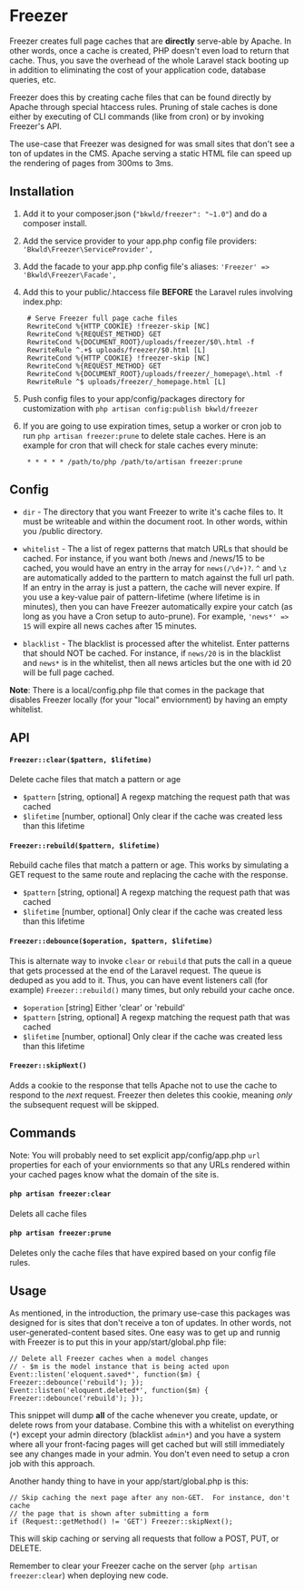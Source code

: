 # Freezer

Freezer creates full page caches that are **directly** serve-able by Apache.  In other words, once a cache is created, PHP doesn't even load to return that cache.  Thus, you save the overhead of the whole Laravel stack booting up in addition to eliminating the cost of your application code, database queries, etc.

Freezer does this by creating cache files that can be found directly by Apache through special htaccess rules.  Pruning of stale caches is done either by executing of CLI commands (like from cron) or by invoking Freezer's API.

The use-case that Freezer was designed for was small sites that don't see a ton of updates in the CMS.  Apache serving a static HTML file can speed up the rendering of pages from 300ms to 3ms.

## Installation

1. Add it to your composer.json (`"bkwld/freezer": "~1.0"`) and do a composer install.

2. Add the service provider to your app.php config file providers: `'Bkwld\Freezer\ServiceProvider',`

3. Add the facade to your app.php config file's aliases: `'Freezer' => 'Bkwld\Freezer\Facade',`

4. Add this to your public/.htaccess file **BEFORE** the Laravel rules involving index.php:

		# Serve Freezer full page cache files
		RewriteCond %{HTTP_COOKIE} !freezer-skip [NC]
		RewriteCond %{REQUEST_METHOD} GET
		RewriteCond %{DOCUMENT_ROOT}/uploads/freezer/$0\.html -f
		RewriteRule ^.+$ uploads/freezer/$0.html [L]
		RewriteCond %{HTTP_COOKIE} !freezer-skip [NC]
		RewriteCond %{REQUEST_METHOD} GET
		RewriteCond %{DOCUMENT_ROOT}/uploads/freezer/_homepage\.html -f
		RewriteRule ^$ uploads/freezer/_homepage.html [L]

5. Push config files to your app/config/packages directory for customization with `php artisan config:publish bkwld/freezer`

6. If you are going to use expiration times, setup a worker or cron job to run `php artisan freezer:prune` to delete stale caches.  Here is an example for cron that will check for stale caches every minute:

		* * * * * /path/to/php /path/to/artisan freezer:prune
		
## Config

* `dir` - The directory that you want Freezer to write it's cache files to.  It must be writeable and within the document root.  In other words, within you /public directory.

* `whitelist` - The a list of regex patterns that match URLs that should be cached.  For instance, if you want both /news and /news/15 to be cached, you would have an entry in the array for `news(/\d+)?`.  `^` and `\z` are automatically added to the parttern to match against the full url path.  If an entry in the array is just a pattern, the cache will never expire.  If you use a key-value pair of pattern-lifetime (where lifetime is in minutes), then you can have Freezer automatically expire your catch (as long as you have a Cron setup to auto-prune).  For example, `'news*' => 15` will expire all news caches after 15 minutes. 

* `blacklist` - The blacklist is processed after the whitelist.  Enter patterns that should NOT be cached.  For instance, if `news/20` is in the blacklist and `news*` is in the whitelist, then all news articles but the one with id 20 will be full page cached.

**Note**: There is a local/config.php file that comes in the package that disables Freezer locally (for your "local" enviornment) by having an empty whitelist.

## API

#### `Freezer::clear($pattern, $lifetime)`

Delete cache files that match a pattern or age

- `$pattern` [string, optional] A regexp matching the request path that was cached
- `$lifetime` [number, optional] Only clear if the cache was created less than this lifetime

#### `Freezer::rebuild($pattern, $lifetime)`

Rebuild cache files that match a pattern or age.  This works by simulating a GET request to the same route and replacing the cache with the response.

- `$pattern` [string, optional] A regexp matching the request path that was cached
- `$lifetime` [number, optional] Only clear if the cache was created less than this lifetime

#### `Freezer::debounce($operation, $pattern, $lifetime)`

This is alternate way to invoke `clear` or `rebuild` that puts the call in a queue that gets processed at the end of the Laravel request.  The queue is deduped as you add to it.  Thus, you can have event listeners call (for example) `Freezer::rebuild()` many times, but only rebuild your cache once.

- `$operation` [string] Either 'clear' or 'rebuild'
- `$pattern` [string, optional] A regexp matching the request path that was cached
- `$lifetime` [number, optional] Only clear if the cache was created less than this lifetime

#### `Freezer::skipNext()`

Adds a cookie to the response that tells Apache not to use the cache to respond to the *next* request.  Freezer then deletes this cookie, meaning *only* the subsequent request will be skipped.

## Commands

Note: You will probably need to set explicit app/config/app.php `url` properties for each of your enviornments so that any URLs rendered within your cached pages know what the domain of the site is.

#### `php artisan freezer:clear`

Delets all cache files

#### `php artisan freezer:prune`

Deletes only the cache files that have expired based on your config file rules.

## Usage

As mentioned, in the introduction, the primary use-case this packages was designed for is sites that don't receive a ton of updates.  In other words, not user-generated-content based sites.  One easy was to get up and runnig with Freezer is to put this in your app/start/global.php file:

	// Delete all Freezer caches when a model changes
	// - $m is the model instance that is being acted upon
	Event::listen('eloquent.saved*', function($m) { Freezer::debounce('rebuild'); });
	Event::listen('eloquent.deleted*', function($m) { Freezer::debounce('rebuild'); });

This snippet will dump **all** of the cache whenever you create, update, or delete rows from your database.  Combine this with a whitelist on everything (`*`) except your admin directory (blacklist `admin*`) and you have a system where all your front-facing pages will get cached but will still immediately see any changes made in your admin.  You don't even need to setup a cron job with this approach.

Another handy thing to have in your app/start/global.php is this:

	// Skip caching the next page after any non-GET.  For instance, don't cache
	// the page that is shown after submitting a form
	if (Request::getMethod() != 'GET') Freezer::skipNext();

This will skip caching or serving all requests that follow a POST, PUT, or DELETE.

Remember to clear your Freezer cache on the server (`php artisan freezer:clear`) when deploying new code.
